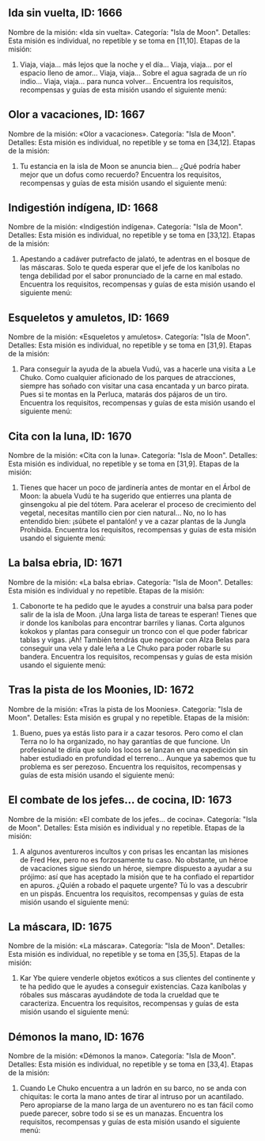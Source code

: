 ## Ida sin vuelta, ID: 1666
Nombre de la misión: «Ida sin vuelta».
Categoría: "Isla de Moon".
Detalles: Esta misión es individual, no repetible y se toma en [11,10].
Etapas de la misión:
1. Viaja, viaja... más lejos que la noche y el día... Viaja, viaja... por el espacio lleno de amor... Viaja, viaja... Sobre el agua sagrada de un río indio... Viaja, viaja... para nunca volver...
Encuentra los requisitos, recompensas y guías de esta misión usando el siguiente menú:
<component type={1666_QUEST_MENU}>

## Olor a vacaciones, ID: 1667
Nombre de la misión: «Olor a vacaciones».
Categoría: "Isla de Moon".
Detalles: Esta misión es individual, no repetible y se toma en [34,12].
Etapas de la misión:
1. Tu estancia en la isla de Moon se anuncia bien... ¿Qué podría haber mejor que un dofus como recuerdo?
Encuentra los requisitos, recompensas y guías de esta misión usando el siguiente menú:
<component type={1667_QUEST_MENU}>

## Indigestión indígena, ID: 1668
Nombre de la misión: «Indigestión indígena».
Categoría: "Isla de Moon".
Detalles: Esta misión es individual, no repetible y se toma en [33,12].
Etapas de la misión:
1. Apestando a cadáver putrefacto de jalató, te adentras en el bosque de las máscaras. Solo te queda esperar que el jefe de los kaníbolas no tenga debilidad por el sabor pronunciado de la carne en mal estado.
Encuentra los requisitos, recompensas y guías de esta misión usando el siguiente menú:
<component type={1668_QUEST_MENU}>

## Esqueletos y amuletos, ID: 1669
Nombre de la misión: «Esqueletos y amuletos».
Categoría: "Isla de Moon".
Detalles: Esta misión es individual, no repetible y se toma en [31,9].
Etapas de la misión:
1. Para conseguir la ayuda de la abuela Vudú, vas a hacerle una visita a Le Chuko. Como cualquier aficionado de los parques de atracciones, siempre has soñado con visitar una casa encantada y un barco pirata. Pues si te montas en la Perluca, matarás dos pájaros de un tiro.
Encuentra los requisitos, recompensas y guías de esta misión usando el siguiente menú:
<component type={1669_QUEST_MENU}>

## Cita con la luna, ID: 1670
Nombre de la misión: «Cita con la luna».
Categoría: "Isla de Moon".
Detalles: Esta misión es individual, no repetible y se toma en [31,9].
Etapas de la misión:
1. Tienes que hacer un poco de jardinería antes de montar en el Árbol de Moon: la abuela Vudú te ha sugerido que entierres una planta de ginsengoku al pie del tótem. Para acelerar el proceso de crecimiento del vegetal, necesitas mantillo cien por cien natural... No, no lo has entendido bien: ¡súbete el pantalón! y ve a cazar plantas de la Jungla Prohibida.
Encuentra los requisitos, recompensas y guías de esta misión usando el siguiente menú:
<component type={1670_QUEST_MENU}>

## La balsa ebria, ID: 1671
Nombre de la misión: «La balsa ebria».
Categoría: "Isla de Moon".
Detalles: Esta misión es individual y no repetible.
Etapas de la misión:
1. Cabonorte te ha pedido que le ayudes a construir una balsa para poder salir de la isla de Moon. ¡Una larga lista de tareas te esperan! Tienes que ir donde los kaníbolas para encontrar barriles y lianas. Corta algunos kokokos y plantas para conseguir un tronco con el que poder fabricar tablas y vigas. ¡Ah! También tendrás que negociar con Alza Belas para conseguir una vela y dale leña a Le Chuko para poder robarle su bandera.
Encuentra los requisitos, recompensas y guías de esta misión usando el siguiente menú:
<component type={1671_QUEST_MENU}>

## Tras la pista de los Moonies, ID: 1672
Nombre de la misión: «Tras la pista de los Moonies».
Categoría: "Isla de Moon".
Detalles: Esta misión es grupal y no repetible.
Etapas de la misión:
1. Bueno, pues ya estás listo para ir a cazar tesoros. Pero como el clan Terra no lo ha organizado, no hay garantías de que funcione. Un profesional te diría que solo los locos se lanzan en una expedición sin haber estudiado en profundidad el terreno... Aunque ya sabemos que tu problema es ser perezoso.
Encuentra los requisitos, recompensas y guías de esta misión usando el siguiente menú:
<component type={1672_QUEST_MENU}>

## El combate de los jefes... de cocina, ID: 1673
Nombre de la misión: «El combate de los jefes... de cocina».
Categoría: "Isla de Moon".
Detalles: Esta misión es individual y no repetible.
Etapas de la misión:
1. A algunos aventureros incultos y con prisas les encantan las misiones de Fred Hex, pero no es forzosamente tu caso. No obstante, un héroe de vacaciones sigue siendo un héroe, siempre dispuesto a ayudar a su prójimo: así que has aceptado la misión que te ha confiado el repartidor en apuros. ¿Quién a robado el paquete urgente? Tú lo vas a descubrir en un pispás.
Encuentra los requisitos, recompensas y guías de esta misión usando el siguiente menú:
<component type={1673_QUEST_MENU}>

## La máscara, ID: 1675
Nombre de la misión: «La máscara».
Categoría: "Isla de Moon".
Detalles: Esta misión es individual, no repetible y se toma en [35,5].
Etapas de la misión:
1. Kar Ybe quiere venderle objetos exóticos a sus clientes del continente y te ha pedido que le ayudes a conseguir existencias. Caza kaníbolas y róbales sus máscaras ayudándote de toda la crueldad que te caracteriza.
Encuentra los requisitos, recompensas y guías de esta misión usando el siguiente menú:
<component type={1675_QUEST_MENU}>

## Démonos la mano, ID: 1676
Nombre de la misión: «Démonos la mano».
Categoría: "Isla de Moon".
Detalles: Esta misión es individual, no repetible y se toma en [33,4].
Etapas de la misión:
1. Cuando Le Chuko encuentra a un ladrón en su barco, no se anda con chiquitas: le corta la mano antes de tirar al intruso por un acantilado. Pero apropiarse de la mano larga de un aventurero no es tan fácil como puede parecer, sobre todo si se es un manazas.
Encuentra los requisitos, recompensas y guías de esta misión usando el siguiente menú:
<component type={1676_QUEST_MENU}>